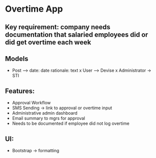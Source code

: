 # Overtime App

## Key requirement: company needs documentation that salaried employees did or did get overtime each week

## Models
- Post --> date: date rationale: text
x User --> Devise
x Administrator -> STI

## Features:
- Approval Workflow
- SMS Sending -> link to approval or overtime input
- Administrative admin dashboard
- Email summary to mgrs for approval
- Needs to be documented if employee did not log overtime

## UI:
- Bootstrap -> formatting 